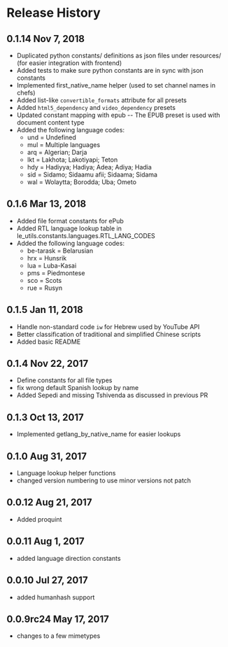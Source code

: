 Release History
===============

0.1.14 Nov 7, 2018
------------------
  - Duplicated python constants/ definitions as json files under resources/ (for easier integration with frontend)
  - Added tests to make sure python constants are in sync with json constants
  - Implemented first_native_name helper (used to set channel names in chefs)
  - Added list-like `convertible_formats` attribute for all presets
  - Added  `html5_dependency` and `video_dependency` presets
  - Updated constant mapping with epub -- The EPUB preset is used with document content type
  - Added the following language codes:
     - und = Undefined
     - mul = Multiple languages
     - arq = Algerian; Darja
     - lkt = Lakhota; Lakotiyapi; Teton
     - hdy = Hadiyya; Hadiya; Adea; Adiya; Hadia
     - sid = Sidamo; Sidaamu afii; Sidaama; Sidama
     - wal = Wolaytta; Borodda; Uba; Ometo


0.1.6 Mar 13, 2018
------------------
  - Added file format constants for ePub
  - Added RTL language lookup table in le_utils.constants.languages.RTL_LANG_CODES
  - Added the following language codes:
     - be-tarask = Belarusian
     - hrx = Hunsrik
     - lua = Luba-Kasai
     - pms = Piedmontese
     - sco = Scots
     - rue = Rusyn

0.1.5 Jan 11, 2018
------------------
  - Handle non-standard code `iw` for Hebrew used by YouTube API
  - Better classification of traditional and simplified Chinese scripts
  - Added basic README

0.1.4 Nov 22, 2017
------------------
  - Define constants for all file types
  - fix wrong default Spanish lookup by name
  - Added Sepedi and missing Tshivenda as discussed in previous PR

0.1.3 Oct 13, 2017
------------------
  - Implemented getlang_by_native_name for easier lookups

0.1.0 Aug 31, 2017
------------------
  - Language lookup helper functions
  - changed version numbering to use minor versions not patch

0.0.12 Aug 21, 2017
------------------
  - Added proquint

0.0.11 Aug 1, 2017
------------------
  - added language direction constants

0.0.10 Jul 27, 2017
------------------
  - added humanhash support

0.0.9rc24 May 17, 2017
------------------
  - changes to a few mimetypes


